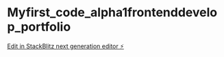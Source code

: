 # Myfirst_code_alpha1frontenddevelop_portfolio

[Edit in StackBlitz next generation editor ⚡️](https://stackblitz.com/~/github.com/YERRAGUNA123/Myfirst_code_alpha1frontenddevelop_portfolio)